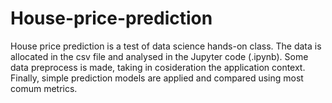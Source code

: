 # House-price-prediction

House price prediction is a test of data science hands-on class.
The data is allocated in the csv file and analysed in the Jupyter code (.ipynb). 
Some data preprocess is made, taking in cosideration the application context.
Finally, simple prediction models are applied and compared using most comum metrics.

